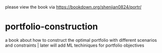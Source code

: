 please view the book via https://bookdown.org/shenjian0824/portr/ 
# portfolio-construction
a book about how to construct the optimal portfolio with different scenarios and constraints | later will add ML techiniques for portfolio objectives
